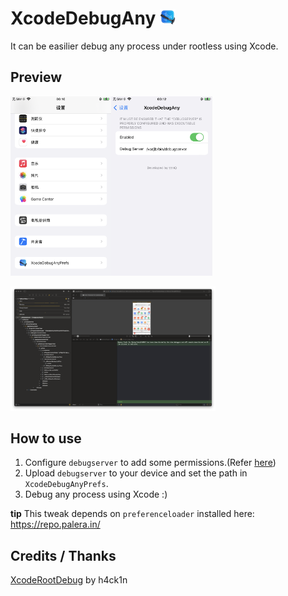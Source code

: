 # XcodeDebugAny <img width="5%" src="./Resources/icon@3x.png">

It can be easilier debug any process under rootless using Xcode.

## Preview

<img width="32%" src="./docs/preview2.png"><img width="32%" src="./docs/preview3.jpeg">

<img width="65%" src="./docs/preview1.png">

## How to use

1. Configure `debugserver` to add some permissions.(Refer [here](https://github.com/BreakOnCrash/AppleKits/tree/main/debugserver))
2. Upload `debugserver` to your device and set the path in `XcodeDebugAnyPrefs`.
3. Debug any process using Xcode :)

**tip**
This tweak depends on `preferenceloader` installed here: https://repo.palera.in/

## Credits / Thanks
[XcodeRootDebug](https://github.com/lemon4ex/XcodeRootDebug) by h4ck1n

